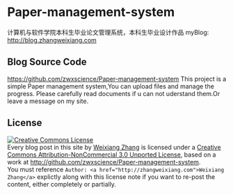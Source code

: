 # Paper-management-system
计算机与软件学院本科生毕业论文管理系统，本科生毕业设计作品
myBlog: http://blog.zhangweixiang.com

## Blog Source Code

<a href="https://github.com/zwxscience/Paper-management-system">https://github.com/zwxscience/Paper-management-system</a>
This project is a simple Paper management system,You can upload files and manage the progress.
Please carefully read documents if u can not uderstand them.Or leave a message on my site.


## License

<a rel="license" href="http://creativecommons.org/licenses/by-nc/3.0/">
    <img alt="Creative Commons License" style="border-width:0" src="http://i.creativecommons.org/l/by-nc/3.0/88x31.png" />
</a>
<div><span xmlns:dct="http://purl.org/dc/terms/" href="http://purl.org/dc/dcmitype/Text" property="dct:title" rel="dct:type">Every blog post in this site</span> by <a xmlns:cc="http://creativecommons.org/ns#" href="http://zhangweixiang.com" property="cc:attributionName" rel="cc:attributionURL">Weixiang Zhang</a> is licensed under a <a rel="license" href="http://creativecommons.org/licenses/by-nc/3.0/">Creative Commons Attribution-NonCommercial 3.0 Unported License</a>, based on a work at <a xmlns:dct="http://purl.org/dc/terms/" href="http://github.com/zwxscience/Paper-management-system" rel="dct:source">http://github.com/zwxscience/Paper-management-system</a>. </div>
<div>You must reference <code>Author: &lt;a href=&quot;http://zhangweixiang.com&quot;&gt;Weixiang Zhang&lt;/a&gt;</code> explictly along with this license note if you want to re-post the content, either completely or partially.</div>
